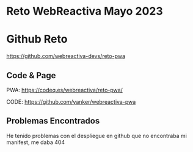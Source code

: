 # Reto WebReactiva Mayo 2023

# Github Reto

https://github.com/webreactiva-devs/reto-pwa

## Code & Page

PWA: https://codeq.es/webreactiva/reto-pwa/

CODE: https://github.com/yanker/webreactiva-pwa

## Problemas Encontrados

He tenido problemas con el despliegue en github que no encontraba mi manifest, me daba 404
